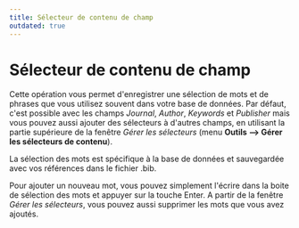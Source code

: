 ```yaml
---
title: Sélecteur de contenu de champ
outdated: true
---
```


# Sélecteur de contenu de champ

Cette opération vous permet d'enregistrer une sélection de mots et de phrases que vous utilisez souvent dans votre base de données. Par défaut, c'est possible avec les champs *Journal*, *Author*, *Keywords* et *Publisher* mais vous pouvez aussi ajouter des sélecteurs à d'autres champs, en utilisant la partie supérieure de la fenêtre *Gérer les sélecteurs* (menu **Outils --&gt; Gérer les sélecteurs de contenu**).

La sélection des mots est spécifique à la base de données et sauvegardée avec vos références dans le fichier .bib.

Pour ajouter un nouveau mot, vous pouvez simplement l'écrire dans la boite de sélection des mots et appuyer sur la touche Enter. A partir de la fenêtre *Gérer les sélecteurs*, vous pouvez aussi supprimer les mots que vous avez ajoutés.
